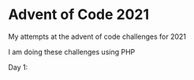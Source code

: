 # Advent of Code 2021

My attempts at the advent of code challenges for 2021

I am doing these challenges using PHP

Day 1:
